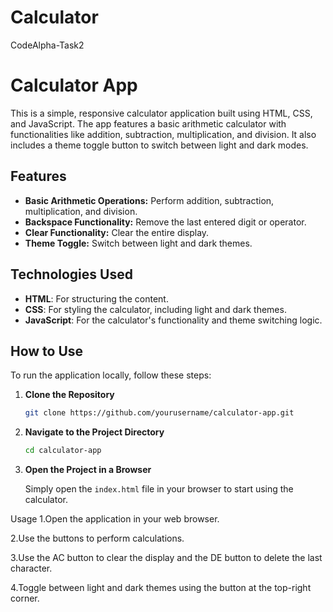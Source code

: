 # Calculator
CodeAlpha-Task2




# Calculator App

This is a simple, responsive calculator application built using HTML, CSS, and JavaScript. The app features a basic arithmetic calculator with functionalities like addition, subtraction, multiplication, and division. It also includes a theme toggle button to switch between light and dark modes.

## Features

- **Basic Arithmetic Operations:** Perform addition, subtraction, multiplication, and division.
- **Backspace Functionality:** Remove the last entered digit or operator.
- **Clear Functionality:** Clear the entire display.
- **Theme Toggle:** Switch between light and dark themes.

## Technologies Used

- **HTML**: For structuring the content.
- **CSS**: For styling the calculator, including light and dark themes.
- **JavaScript**: For the calculator's functionality and theme switching logic.

## How to Use
To run the application locally, follow these steps:

1. **Clone the Repository**

   ```bash
   git clone https://github.com/yourusername/calculator-app.git
   ```

2. **Navigate to the Project Directory**

   ```bash
   cd calculator-app
   ```

3. **Open the Project in a Browser**

   Simply open the `index.html` file in your browser to start using the calculator.


Usage
1.Open the application in your web browser.

2.Use the buttons to perform calculations.

3.Use the AC button to clear the display and the DE button to delete the last character.

4.Toggle between light and dark themes using the button at the top-right corner.
